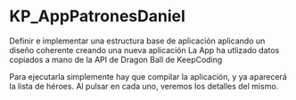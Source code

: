 # KP_AppPatronesDaniel
Definir e implementar una estructura base de aplicación aplicando un diseño coherente creando una nueva aplicación
La App ha utlizado datos copiados a mano de la API de Dragon Ball de KeepCoding

Para ejecutarla simplemente hay que compilar la aplicación, y ya aparecerá la lista de héroes. Al pulsar en cada uno, veremos los detalles del mismo.
